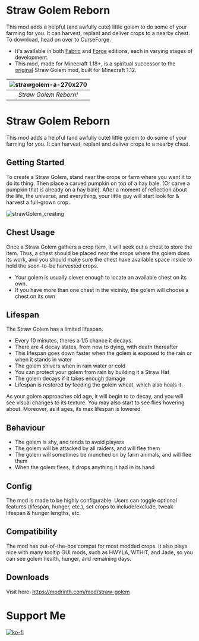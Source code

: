 # Straw Golem Reborn
This mod adds a helpful (and awfully cute) little golem to do some of your farming for you. It can harvest, replant and deliver crops to a nearby chest. To download, head on over to CurseForge.
- It's available in both [Fabric](https://www.curseforge.com/minecraft/mc-mods/straw-golem-reborn) and [Forge](https://www.curseforge.com/minecraft/mc-mods/strawgolem-reborn) editions, each in varying stages of development.
- This mod, made for Minecraft 1.18+, is a spiritual successor to the [original](https://www.curseforge.com/minecraft/mc-mods/strawgolem) Straw Golem mod, built for Minecraft 1.12.

| ![strawgolem-a-270x270](https://user-images.githubusercontent.com/26723535/166476673-a377f3f9-b941-4581-8ae3-dac79e2f87a2.png) | 
|:--:| 
| *Straw Golem Reborn!* |
# Straw Golem Reborn
This mod adds a helpful (and awfully cute) little golem to do some of your farming for you. It can harvest, replant and deliver crops to a nearby chest.

## Getting Started
To create a Straw Golem, stand near the crops or farm where you want it to do its thing. Then place a carved pumpkin on top of a hay bale. (Or carve a pumpkin that is already on a hay bale). After a moment of reflection about the life, the universe, and everything, your little guy will start look for & harvest a full-grown crop. 

![strawGolem_creating](https://user-images.githubusercontent.com/26723535/166479651-7c970834-3a87-40c7-aca3-27ca87e9bc2b.gif)

## Chest Usage
Once a Straw Golem gathers a crop item, it will seek out a chest to store the item. Thus, a chest should be placed near the crops where the golem does its work, and you should make sure the chest have available space inside to hold the soon-to-be harvested crops. 
- Your golem is usually clever enough to locate an available chest on its own. 
- If you have more than one chest in the vicinity, the golem will choose a chest on its own


## Lifespan
The Straw Golem has a limited lifespan.
- Every 10 minutes, theres a 1/5 chance it decays.
- There are 4 decay states, from new to dying, with death thereafter
- This lifespan goes down faster when the golem is exposed to the rain or when it stands in water
- The golem shivers when in rain water or cold
- You can protect your golem from rain by building it a Straw Hat
- The golem decays if it takes enough damage
- Lifespan is restored by feeding the golem wheat, which also heals it. 

As your golem approaches old age, it will begin to to decay, and you will see visual changes to its texture. You may also start to see flies hovering about. Moreover, as it ages, its max lifespan is lowered.

## Behaviour
- The golem is shy, and tends to avoid players
- The golem will be attacked by all raiders, and will flee them
- The golem will sometimes be munched on by farm animals, and will flee them
- When the golem flees, it drops anything it had in its hand

## Config
The mod is made to be highly configurable. Users can toggle optional features (lifespan, hunger, etc.), set crops to include/exclude, tweak lifespan & hunger lengths, etc.

## Compatibility
The mod has out-of-the-box compat for most modded crops. It also plays nice with many tooltip GUI mods, such as HWYLA, WTHIT, and Jade, so you can see golem health, hunger, and remaining days.


## Downloads
Visit here:
https://modrinth.com/mod/straw-golem

# Support Me
[![ko-fi](https://ko-fi.com/img/githubbutton_sm.svg)](https://ko-fi.com/G2G7PTE10)
